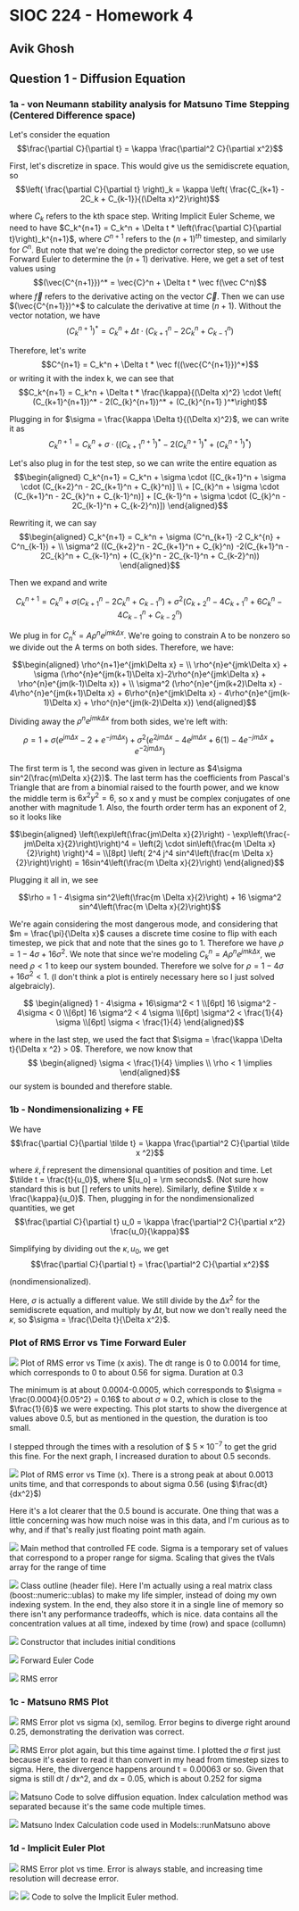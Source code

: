 # SIOC 224 - Homework 4
## Avik Ghosh

## Question 1 - Diffusion Equation

### 1a - von Neumann stability analysis for Matsuno Time Stepping (Centered Difference space)
Let's consider the equation $$\frac{\partial C}{\partial t} = \kappa \frac{\partial^2 C}{\partial x^2}$$

First, let's discretize in space. This would give us the semidiscrete equation, so $$\left( \frac{\partial C}{\partial t} \right)_k = \kappa \left( \frac{C_{k+1} - 2C_k + C_{k-1}}{(\Delta x)^2}\right)$$

where $C_k$ refers to the kth space step. Writing Implicit Euler Scheme, we need to have $C_k^{n+1} = C_k^n + \Delta t * \left(\frac{\partial C}{\partial t}\right)_k^{n+1}$, where $C^{n+1}$ refers to the $(n+1)^{th}$ timestep, and similarly for $C^n$. But note that we're doing the predictor corrector step, so we use Forward Euler to determine the $(n+1)$ derivative. Here, we get a set of test values using $$(\vec{C^{n+1}})^* =  \vec{C}^n + \Delta t * \vec f(\vec C^n)$$ 
where $\vec f$ refers to the derivative acting on the vector $\vec C$. Then we can use $(\vec{C^{n+1}})^*$ to calculate the derivative at time $(n+1)$. Without the vector notation, we have $$(C_k^{n+1})^* = C_k^n + \Delta t \cdot (C_{k+1}^n - 2C_k^n + C_{k-1}^n)$$

Therefore, let's write $$C^{n+1} = C_k^n + \Delta t * \vec f((\vec{C^{n+1}})^*)$$ or writing it with the index k, we can see that $$C_k^{n+1} = C_k^n + \Delta t * \frac{\kappa}{(\Delta x)^2} \cdot \left( (C_{k+1}^{n+1})^*  - 2(C_{k}^{n+1})^* + (C_{k}^{n+1} )^*\right)$$ 

Plugging in for $\sigma = \frac{\kappa \Delta t}{(\Delta x)^2}$, we can write it as $$C_k^{n+1} = C_k^n + \sigma \cdot \left( (C_{k+1}^{n+1})^*  - 2(C_{k}^{n+1})^* + (C_{k}^{n+1} )^*\right)$$ 

Let's also plug in for the test step, so we can write the entire equation as $$\begin{aligned} C_k^{n+1} = C_k^n + \sigma \cdot ([C_{k+1}^n + \sigma \cdot (C_{k+2}^n - 2C_{k+1}^n + C_{k}^n)] \\ + [C_{k}^n + \sigma \cdot (C_{k+1}^n - 2C_{k}^n + C_{k-1}^n)]  + [C_{k-1}^n +  \sigma \cdot (C_{k}^n - 2C_{k-1}^n + C_{k-2}^n)]) \end{aligned}$$

Rewriting it, we can say $$\begin{aligned} C_k^{n+1} = C_k^n + \sigma (C^n_{k+1} -2 C_k^{n} + C^n_{k-1}) + \\ \sigma^2 ((C_{k+2}^n - 2C_{k+1}^n + C_{k}^n) -2(C_{k+1}^n - 2C_{k}^n + C_{k-1}^n) + (C_{k}^n - 2C_{k-1}^n + C_{k-2}^n)) \end{aligned}$$ 

Then we expand and write

$$C_{k}^{n+1}=C_{k}^n + \sigma(C^n_{k+1} -2 C_k^{n} + C^n_{k-1}) + \sigma^2 (C_{k+2}^n - 4C_{k+1}^n + 6C_{k}^n -4C_{k-1}^n + C_{k-2}^n)$$

We plug in for $C_n^k = A \rho^n e^{jmk\Delta x}$. We're going to constrain A to be nonzero so we divide out the A terms on both sides. Therefore, we have:


$$\begin{aligned} \rho^{n+1}e^{jmk\Delta x} = \\
\rho^{n}e^{jmk\Delta x} + \sigma (\rho^{n}e^{jm(k+1)\Delta x}-2\rho^{n}e^{jmk\Delta x} + \rho^{n}e^{jm(k-1)\Delta x}) + \\
\sigma^2 (\rho^{n}e^{jm(k+2)\Delta x} - 4\rho^{n}e^{jm(k+1)\Delta x} + 6\rho^{n}e^{jmk\Delta x} - 4\rho^{n}e^{jm(k-1)\Delta x} + \rho^{n}e^{jm(k-2)\Delta x}) \end{aligned}$$

Dividing away the $\rho^n e^{jmk\Delta x}$ from both sides, we're left with:

$$\rho = 1 + \sigma (e^{jm\Delta x} -2 + e^{-jm\Delta x}) + \sigma^2(e^{2jm\Delta x} -4e^{jm\Delta x} + 6(1) - 4e^{-jm\Delta x} + e^{-2jm\Delta x})$$

The first term is 1, the second was given in lecture as $4\sigma sin^2(\frac{m\Delta x}{2})$. The last term has the coefficients from Pascal's Triangle that are from a binomial raised to the fourth power, and we know the middle term is $6x^2y^2 = 6$, so x and y must be complex conjugates of one another with magnitude 1. Also, the fourth order term has an exponent of 2, so it looks like 

$$\begin{aligned} \left(\exp\left(\frac{jm\Delta x}{2}\right) - \exp\left(\frac{-jm\Delta x}{2}\right)\right)^4 = \left(2j \cdot sin\left(\frac{m \Delta x}{2}\right) \right)^4 = \\[8pt]
\left( 2^4 j^4 sin^4\left(\frac{m \Delta x}{2}\right)\right) = 16sin^4\left(\frac{m \Delta x}{2}\right) \end{aligned}$$

Plugging it all in, we see

$$\rho = 1 - 4\sigma sin^2\left(\frac{m \Delta x}{2}\right) + 16 \sigma^2 sin^4\left(\frac{m \Delta x}{2}\right)$$

We're again considering the most dangerous mode, and considering that $m = \frac{\pi}{\Delta x}$ causes a discrete time cosine to flip with each timestep, we pick that and note that the sines go to 1. Therefore we have $\rho = 1 - 4\sigma + 16 \sigma^2$. We note that since we're modeling $C^n_k = A\rho^ne^{jmk\Delta x}$, we need $\rho <1$ to keep our system bounded. Therefore we solve for $\rho = 1-4\sigma +16\sigma^2 < 1$. (I don't think a plot is entirely necessary here so I just solved algebraicly). 

$$ \begin{aligned} 1 - 4\sigma + 16\sigma^2 < 1  \\[6pt]
16 \sigma^2 - 4\sigma < 0 \\[6pt]
16 \sigma^2 < 4 \sigma \\[6pt]
\sigma^2 < \frac{1}{4} \sigma \\[6pt]
\sigma < \frac{1}{4} \end{aligned}$$

where in the last step, we used the fact that $\sigma = \frac{\kappa \Delta t}{\Delta x ^2} > 0$. Therefore, we now know that $$ \begin{aligned} \sigma < \frac{1}{4} \implies \\ \rho < 1 \implies \end{aligned}$$ our system is bounded and therefore stable.

### 1b - Nondimensionalizing + FE

We have $$\frac{\partial C}{\partial \tilde t} = \kappa \frac{\partial^2 C}{\partial \tilde x ^2}$$ 

where $\tilde x, \tilde t$ represent the dimensional quantities of position and time. Let $\tilde t = \frac{t}{u_0}$, where $[u_o] = \rm seconds$. (Not sure how standard this is but [] refers to units here). Similarly, define $\tilde x = \frac{\kappa}{u_0}$. Then, plugging in for the nondimensionalized quantities, we get $$\frac{\partial C}{\partial t} u_0 =  \kappa \frac{\partial^2 C}{\partial x^2} \frac{u_0}{\kappa}$$

Simplifying by dividing out the $\kappa, u_0$, we get $$\frac{\partial C}{\partial t} = \frac{\partial^2 C}{\partial x^2}$$

(nondimensionalized).

Here, $\sigma$ is actually a different value. We still divide by the $\Delta x^2$ for the semidiscrete equation, and multiply by $\Delta t$, but now we don't really need the $\kappa$, so $\sigma = \frac{\Delta t}{\Delta x^2}$.

### Plot of RMS Error vs Time Forward Euler
![](image.png)
Plot of RMS error vs Time (x axis). The dt range is 0 to 0.0014 for time, which corresponds to 0 to about 0.56 for sigma. Duration at 0.3

The minimum is at about 0.0004-0.0005, which corresponds to $\sigma = \frac{0.0004}{0.05^2} = 0.16$ to about $\sigma \approx 0.2$, which is close to the $\frac{1}{6}$ we were expecting. This plot starts to show the divergence at values above 0.5, but as mentioned in the question, the duration is too small. 

I stepped through the times with a resolution of $ $5 \times 10^{-7}$ to get the grid this fine. For the next graph, I increased duration to about 0.5 seconds.

![](image-1.png)
Plot of RMS error vs Time (x). There is a strong peak at about 0.0013 units time, and that corresponds to about sigma 0.56 (using $\frac{dt}{dx^2}$)

Here it's a lot clearer that the 0.5 bound is accurate. One thing that was a little concerning was how much noise was in this data, and I'm curious as to why, and if that's really just floating point math again.

![](image-2.png)
Main method that controlled FE code. Sigma is a temporary set of values that correspond to a proper range for sigma. Scaling that gives the tVals array for the range of time

![](image-3.png)
Class outline (header file). Here I'm actually using a real matrix class (boost::numeric::ublas) to make my life simpler, instead of doing my own indexing system. In the end, they also store it in a single line of memory so there isn't any performance tradeoffs, which is nice. data contains all the concentration values at all time, indexed by time (row) and space (collumn)

![](image-4.png)
Constructor that includes initial conditions

![](image-5.png)
Forward Euler Code

![](image-6.png)
RMS error

### 1c - Matsuno RMS Plot
![](image-7.png)
RMS Error plot vs sigma (x), semilog. Error begins to diverge right around 0.25, demonstrating the derivation was correct.

![](image-8.png)
RMS Error plot again, but this time against time. I plotted the $\sigma$ first just because it's easier to read it than convert in my head from timestep sizes to sigma. Here, the divergence happens around t = 0.00063 or so. Given that sigma is still dt / dx^2, and dx = 0.05, which is about 0.252 for sigma

![](image-12.png)
Matsuno Code to solve diffusion equation. Index calculation method was separated because it's the same code multiple times.

![](image-11.png)
Matsuno Index Calculation code used in Models::runMatsuno above

### 1d - Implicit Euler Plot
![](image-9.png)
RMS Error plot vs time. Error is always stable, and increasing time resolution will decrease error.

![](image-13.png)
![](image-14.png)
Code to solve the Implicit Euler method.